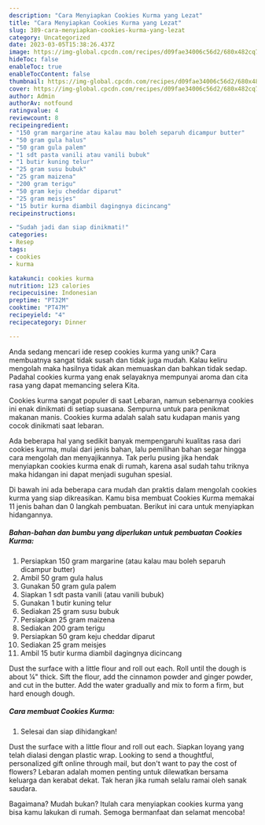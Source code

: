 ```yaml
---
description: "Cara Menyiapkan Cookies Kurma yang Lezat"
title: "Cara Menyiapkan Cookies Kurma yang Lezat"
slug: 389-cara-menyiapkan-cookies-kurma-yang-lezat
category: Uncategorized
date: 2023-03-05T15:38:26.437Z
image: https://img-global.cpcdn.com/recipes/d09fae34006c56d2/680x482cq70/cookies-kurma-foto-resep-utama.jpg
hideToc: false
enableToc: true
enableTocContent: false
thumbnail: https://img-global.cpcdn.com/recipes/d09fae34006c56d2/680x482cq70/cookies-kurma-foto-resep-utama.jpg
cover: https://img-global.cpcdn.com/recipes/d09fae34006c56d2/680x482cq70/cookies-kurma-foto-resep-utama.jpg
author: Admin
authorAv: notfound
ratingvalue: 4
reviewcount: 8
recipeingredient:
- "150 gram margarine atau kalau mau boleh separuh dicampur butter"
- "50 gram gula halus"
- "50 gram gula palem"
- "1 sdt pasta vanili atau vanili bubuk"
- "1 butir kuning telur"
- "25 gram susu bubuk"
- "25 gram maizena"
- "200 gram terigu"
- "50 gram keju cheddar diparut"
- "25 gram meisjes"
- "15 butir kurma diambil dagingnya dicincang"
recipeinstructions:

- "Sudah jadi dan siap dinikmati!"
categories:
- Resep
tags:
- cookies
- kurma

katakunci: cookies kurma 
nutrition: 123 calories
recipecuisine: Indonesian
preptime: "PT32M"
cooktime: "PT47M"
recipeyield: "4"
recipecategory: Dinner

---
```





Anda sedang mencari ide resep cookies kurma yang unik? Cara membuatnya sangat tidak susah dan tidak juga mudah. Kalau keliru mengolah maka hasilnya tidak akan memuaskan dan bahkan tidak sedap. Padahal cookies kurma yang enak selayaknya mempunyai aroma dan cita rasa yang dapat memancing selera Kita.





Cookies kurma sangat populer di saat Lebaran, namun sebenarnya cookies ini enak dinikmati di setiap suasana. Sempurna untuk para penikmat makanan manis. Cookies kurma adalah salah satu kudapan manis yang cocok dinikmati saat lebaran.

Ada beberapa hal yang sedikit banyak mempengaruhi kualitas rasa dari cookies kurma, mulai dari jenis bahan, lalu pemilihan bahan segar hingga cara mengolah dan menyajikannya. Tak perlu pusing jika hendak menyiapkan cookies kurma enak di rumah, karena asal sudah tahu triknya maka hidangan ini dapat menjadi suguhan spesial.






Di bawah ini ada beberapa cara mudah dan praktis dalam mengolah cookies kurma yang siap dikreasikan. Kamu bisa membuat Cookies Kurma memakai 11 jenis bahan dan 0 langkah pembuatan. Berikut ini cara untuk menyiapkan hidangannya.

<!--inarticleads1-->

##### Bahan-bahan dan bumbu yang diperlukan untuk pembuatan Cookies Kurma:

1. Persiapkan 150 gram margarine (atau kalau mau boleh separuh dicampur butter)
1. Ambil 50 gram gula halus
1. Gunakan 50 gram gula palem
1. Siapkan 1 sdt pasta vanili (atau vanili bubuk)
1. Gunakan 1 butir kuning telur
1. Sediakan 25 gram susu bubuk
1. Persiapkan 25 gram maizena
1. Sediakan 200 gram terigu
1. Persiapkan 50 gram keju cheddar diparut
1. Sediakan 25 gram meisjes
1. Ambil 15 butir kurma diambil dagingnya dicincang


Dust the surface with a little flour and roll out each. Roll until the dough is about ¼&#34; thick. Sift the flour, add the cinnamon powder and ginger powder, and cut in the butter. Add the water gradually and mix to form a firm, but hard enough dough. 

<!--inarticleads2-->

##### Cara membuat Cookies Kurma:


1. Selesai dan siap dihidangkan!

Dust the surface with a little flour and roll out each. Siapkan loyang yang telah dialasi dengan plastic wrap. Looking to send a thoughtful, personalized gift online through mail, but don&#39;t want to pay the cost of flowers? Lebaran adalah momen penting untuk dilewatkan bersama keluarga dan kerabat dekat. Tak heran jika rumah selalu ramai oleh sanak saudara. 

Bagaimana? Mudah bukan? Itulah cara menyiapkan cookies kurma yang bisa kamu lakukan di rumah. Semoga bermanfaat dan selamat mencoba!
